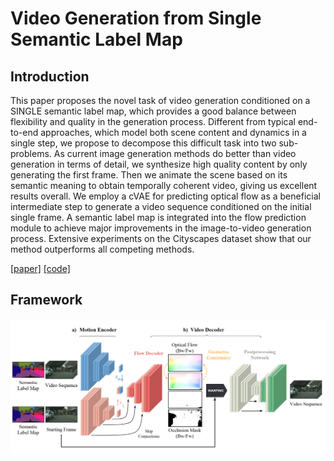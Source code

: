 # Video Generation from Single Semantic Label Map



## Introduction

This paper proposes the novel task of video generation conditioned on a SINGLE semantic label map, which provides a good balance between flexibility and quality in the generation process. Different from typical end-to-end approaches, which model both scene content and dynamics in a single step, we propose to decompose this difficult task into two sub-problems. As current image generation methods do better than video generation in terms of detail, we synthesize high quality content by only generating the first frame. Then we animate the scene based on its semantic meaning to obtain temporally coherent video, giving us excellent results overall. We employ a cVAE for predicting optical flow as a beneficial intermediate step to generate a video sequence conditioned on the initial single frame. A semantic label map is integrated into the flow prediction module to achieve major improvements in the image-to-video generation process. Extensive experiments on the Cityscapes dataset show that our method outperforms all competing methods.

[[paper]](https://arxiv.org/pdf/1903.04480v1.pdf) [[code]](https://github.com/junting/seg2vid)



## Framework

![seg2vid](https://github.com/antony0621/Publications-of-Video/blob/master/pics/Seg2Vid/Seg2Vid.png)

